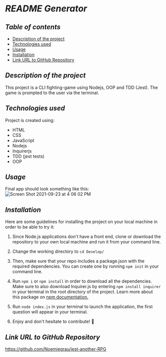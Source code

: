 # **_README Generator_**

## **_Table of contents_**
* [Description of the project](#description-of-the-project)
* [Technologies used](#technologies-used)
* [Usage](#usage)
* [Installation](#installation)
* [Link URL to GitHub Repository](#link-URL-to-GitHub-repository)

## **_Description of the project_**
This project is a CLI fighting-game using Nodejs, OOP and TDD (Jest). The game is prompted to the user via the terminal.

## **_Technologies used_**
Project is created using:
* HTML
* CSS
* JavaScript
* Nodejs
* Inquirerjs
* TDD (jest tests)
* OOP

## **_Usage_**
Final app should look something like this:
![Screen Shot 2021-09-23 at 4 06 02 PM](https://user-images.githubusercontent.com/78329298/134595325-9523cc0e-7853-4398-83f4-028fa26c0868.png)

## **_Installation_**
Here are some guidelines for installing the project on your local machine in order to be able to try it: 

1. Since Node.js applications don't have a front end, clone or download the repository to your own local machine and run it from your command line.

2. Change the working directory to ```cd Develop/```

3. Then, make sure that your repo includes a package.json with the required dependencies. You can create one by running ```npm init``` in your command line.

3. Run ```npm i``` or ```npm install``` in order to download all the dependencies. Make sure to also download Inquirer.js by entering ```npm install inquirer``` in your terminal in the root directory of the project. Learn more about this package on [npm documentation.](https://www.npmjs.com/package/inquirer)

5. Run ```node index.js``` in your terminal to launch the application, the first question will appear in your terminal. 

6. Enjoy and don't hesitate to contribute! 🙂

## **_Link URL to GitHub Repository_**
https://github.com/Noemiegrau/jest-another-RPG
